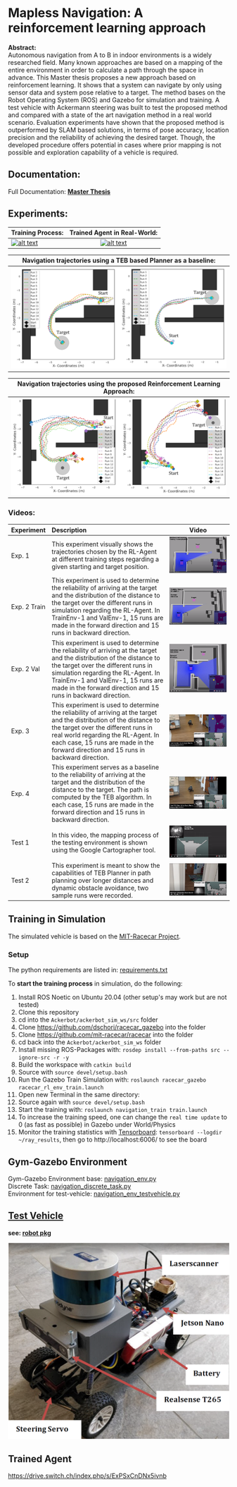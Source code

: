 # Mapless Navigation: A reinforcement learning approach

**Abstract:**  
Autonomous navigation from A to B in indoor environments is a widely researched field. Many known approaches 
are based on a mapping of the entire environment in order to calculate a path through the space in advance. This 
Master thesis proposes a new approach based on reinforcement learning. It shows that a system can navigate by 
only using sensor data and system pose relative to a target. The method bases on the Robot Operating System 
(ROS) and Gazebo for simulation and training. A test vehicle with Ackermann steering was built to test the 
proposed method and compared with a state of the art navigation method in a real world scenario.
Evaluation experiments have shown that the proposed method is outperformed by SLAM based solutions, in terms 
of pose accuracy, location precision and the reliability of achieving the desired target. Though, the developed
procedure offers potential in cases where prior mapping is not possible and exploration capability of a vehicle is 
required.

## Documentation:

Full Documentation: **[Master Thesis](docs/SchoriDamianMasterThesis.pdf)**

## Experiments:

|     **Training Process:**    |    **Trained Agent in Real-World:**        |
| ------------- |:-------------:|
| [![alt text](docs/training-process.gif)](https://youtu.be/Hooh3NiFTTs ) | [![alt text](docs/rl-real-world.gif)](https://youtu.be/mdwHY7vHC_I ) |

|     **Navigation trajectories using a TEB based Planner as a baseline:**  |
| ------------- |
| ![alt text](docs/traj_teb.PNG)|

|    **Navigation trajectories using the proposed Reinforcement Learning Approach:**  |
| ------------- |
| ![alt text](docs/traj_rl.PNG)|


### Videos:

| **Experiment**   | **Description**   | **Video**  |
| ------------- |:------| ----- |
| Exp. 1  |This experiment visually shows the trajectories chosen by the RL-Agent at different training steps regarding a given starting and target position.| [![alt text](docs/Exp1_Screenshot.PNG)](https://youtu.be/Hooh3NiFTTs )|
| Exp. 2 Train |This experiment is used to determine the reliability of arriving at the target and the distribution of the distance to the target over the different runs in simulation regarding the RL-Agent. In TrainEnv-1 and ValEnv-1, 15 runs are made in the forward direction and 15 runs in backward direction.|[![alt text](docs/Exp2a_Screenshot.PNG)](https://youtu.be/J4DIF1tF5_M )|
| Exp. 2 Val |This experiment is used to determine the reliability of arriving at the target and the distribution of the distance to the target over the different runs in simulation regarding the RL-Agent. In TrainEnv-1 and ValEnv-1, 15 runs are made in the forward direction and 15 runs in backward direction.|[![alt text](docs/Exp2b_Screenshot.PNG)](https://youtu.be/-OOgzT3pEvk )|
| Exp. 3  |This experiment is used to determine the reliability of arriving at the target and the distribution of the distance to the target over the different runs in real world regarding the RL-Agent. In each case, 15 runs are made in the forward direction and 15 runs in backward direction.|[![alt text](docs/Exp3_Screenshot.PNG)](https://youtu.be/mdwHY7vHC_I )|
| Exp. 4  |This experiment serves as a baseline to the reliability of arriving at the target and the distribution of the distance to the target. The path is computed by the TEB algorithm. In each case, 15 runs are made in the forward direction and 15 runs in backward direction.|[![alt text](docs/Exp4_Screenshot.PNG)](https://youtu.be/u6-KPhmEHtY )|
| Test 1  |In this video, the mapping process of the testing environment is shown using the Google Cartographer tool.|[![alt text](docs/Test1_Screenshot.png)](https://youtu.be/yRwpUBROW-k )|
| Test 2  |This experiment is meant to show the capabilities of TEB Planner in path planning over longer distances and dynamic obstacle avoidance, two sample runs were recorded.|[![alt text](docs/Test2_Screenshot.png)](https://youtu.be/GOrs-yyzaxg )|

## Training in Simulation

The simulated vehicle is based on the [MIT-Racecar Project](https://github.com/mit-racecar).   

### Setup

The python requirements are listed in: [requirements.txt](requirements.txt)  

To **start the training process** in simulation, do the following:  

1. Install ROS Noetic on Ubuntu 20.04 (other setup's may work but are not tested)
3. Clone this repository 
4. cd into the `Ackerbot/ackerbot_sim_ws/src` folder
5. Clone https://github.com/dschori/racecar_gazebo into the folder
6. Clone https://github.com/mit-racecar/racecar into the folder
8. cd back into the `Ackerbot/ackerbot_sim_ws` folder
7. Install missing ROS-Packages with: `rosdep install --from-paths src --ignore-src -r -y`
9. Build the workspace with `catkin build`
10. Source with `source devel/setup.bash`
11. Run the Gazebo Train Simulation with: `roslaunch racecar_gazebo racecar_rl_env_train.launch`
12. Open new Terminal in the same directory:
13. Source again with `source devel/setup.bash`
14. Start the training with: `roslaunch navigation_train train.launch`
15. To increase the training speed, one can change the `real time update` to 0 (as fast as possible) in Gazebo under World/Physics
16. Monitor the training statistics with [Tensorboard](https://www.tensorflow.org/tensorboard): `tensorboard --logdir ~/ray_results`, then go to http://localhost:6006/ to see the board

## Gym-Gazebo Environment

Gym-Gazebo Environment base: [navigation_env.py](ackerbot_sim_ws/src/rl-navigation/navigation_gym/src/navigation_gym/navigation_env.py)  
Discrete Task: [navigation_discrete_task.py](ackerbot_sim_ws/src/rl-navigation/navigation_gym/src/navigation_gym/tasks/navigation_discrete_task.py)  
Environment for test-vehicle: [navigation_env_testvehicle.py](ackerbot_sim_ws/src/rl-navigation/navigation_gym/src/navigation_gym/navigation_env_testvehicle.py)


## [Test Vehicle](ackerbot_real_ws/src/robot_pkg)

**see: [robot pkg](ackerbot_real_ws/src/robot_pkg)**

![alt text](docs/test-vehicle.png)


## Trained Agent

https://drive.switch.ch/index.php/s/ExPSxCnDNx5ivnb 
